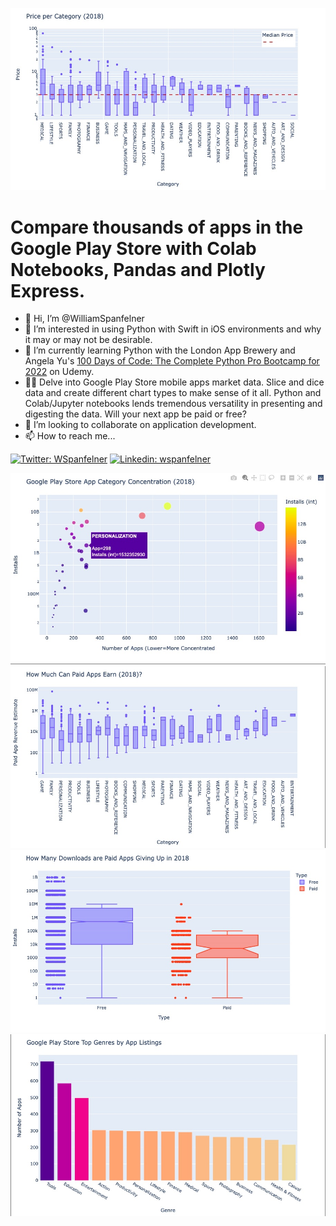 ![Screenshot](price-per-category.jpg)

# Compare thousands of apps in the Google Play Store with Colab Notebooks, Pandas and Plotly Express.
- 👋 Hi, I’m @WilliamSpanfelner
- 👀 I’m interested in using Python with Swift in iOS environments and why it may or may not be desirable.
- 🌱 I’m currently learning Python with the London App Brewery and Angela Yu's [100 Days of Code: 
The Complete Python Pro Bootcamp for 2022](https://www.udemy.com/course/100-days-of-code/) on Udemy.  
- 🧑‍💻  Delve into Google Play Store mobile apps market data. Slice and dice data and create different chart types to make sense of it all. Python and Colab/Jupyter notebooks lends tremendous versatility in presenting and digesting the data.  Will your next app be paid or free? 
- 💞️ I’m looking to collaborate on application development.
- 📫 How to reach me...

[//]: # ([![email]&#40;https://img.shields.io/badge/email-wil--1--am%40outlook.com-grey?style=plastic&#41;]&#40;mailto:wil-1-am@outlook.com&#41;)
[![Twitter: WSpanfelner](https://img.shields.io/twitter/follow/wspanfelner?style=plastic&logo=twitter&labelColor=success&logoColor=white)](https://twitter.com/WSpanfelner)
[![Linkedin: wspanfelner](https://img.shields.io/badge/-William_Spanfelner-blue?style=plastic&logo=Linkedin&logoColor=white&link=https://www.linkedin.com/in/wspanfelner)](https://www.linkedin.com/in/wspanfelner)

![Screenshot](CategoryConcentration2018.jpg)
![Screenshot](How-Much-Can-Paid-Apps-Earn.jpg)
![Screenshot](How-Many-Downloads-are-Paid-Apps-Giving-Up-in-2018.jpg)
![Screenshot](Google-Play-Store-Top-Genres-by-App-Listings.jpg)